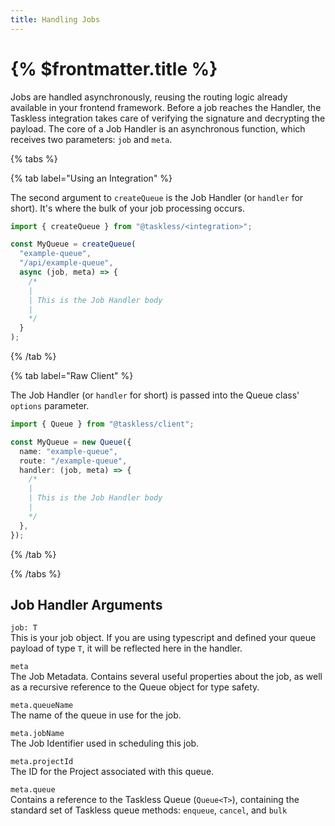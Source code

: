 ```yaml
---
title: Handling Jobs
---
```


# {% $frontmatter.title %}

Jobs are handled asynchronously, reusing the routing logic already available in your frontend framework. Before a job reaches the Handler, the Taskless integration takes care of verifying the signature and decrypting the payload. The core of a Job Handler is an asynchronous function, which receives two parameters: `job` and `meta`.

{% tabs %}

{% tab label="Using an Integration" %}

The second argument to `createQueue` is the Job Handler (or `handler` for short). It's where the bulk of your job processing occurs.

```ts
import { createQueue } from "@taskless/<integration>";

const MyQueue = createQueue(
  "example-queue",
  "/api/example-queue",
  async (job, meta) => {
    /*
    |
    | This is the Job Handler body
    |
    */
  }
);
```

{% /tab %}

{% tab label="Raw Client" %}

The Job Handler (or `handler` for short) is passed into the Queue class' `options` parameter.

```ts
import { Queue } from "@taskless/client";

const MyQueue = new Queue({
  name: "example-queue",
  route: "/example-queue",
  handler: (job, meta) => {
    /*
    |
    | This is the Job Handler body
    |
    */
  },
});
```

{% /tab %}

{% /tabs %}

## Job Handler Arguments

`job: T` \
This is your job object. If you are using typescript and defined your queue payload of type `T`, it will be reflected here in the handler.

`meta` \
The Job Metadata. Contains several useful properties about the job, as well as a recursive reference to the Queue object for type safety.

`meta.queueName` \
The name of the queue in use for the job.

`meta.jobName` \
The Job Identifier used in scheduling this job.

`meta.projectId` \
The ID for the Project associated with this queue.

`meta.queue` \
Contains a reference to the Taskless Queue (`Queue<T>`), containing the standard set of Taskless queue methods: `enqueue`, `cancel`, and `bulk`
